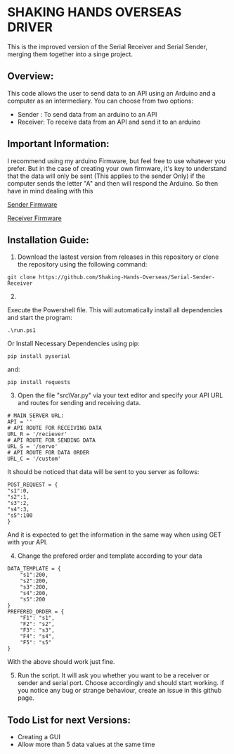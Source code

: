 # SHAKING HANDS OVERSEAS DRIVER
This is the improved version of the Serial Receiver and Serial Sender, merging them together into a singe project.

## Overview:
This code allows the user to send data to an API using an Arduino and a computer as an intermediary.
You can choose from two options:

- Sender : To send data from an arduino to an API
- Receiver: To receive data from an API and send it to an arduino
## Important Information:
I recommend using my arduino Firmware, but feel free to use whatever you prefer. But in the case of creating your own firmware, it's key to understand that the data will only be sent (This applies to the sender Only) if the computer sends the letter "A" and then will respond the Arduino. So then have in mind dealing with this

[Sender Firmware](https://github.com/Shaking-Hands-Overseas/Arduino-Glove-Firmware) <p></p>
[Receiver Firmware](https://github.com/Shaking-Hands-Overseas/Arduino-Hand-Firmware)

## Installation Guide:
1. Download the lastest version from releases in this repository or clone the repository using the following command:
```
git clone https://github.com/Shaking-Hands-Overseas/Serial-Sender-Receiver
```
2. 
Execute the Powershell file. This will automatically install all dependencies and start the program:
```
.\run.ps1
```
Or Install Necessary Dependencies using pip:
```
pip install pyserial
```
and:
```
pip install requests
```
3. Open the file "src\Var.py" via your text editor and specify your API URL and routes for sending and receiving data. 
```
# MAIN SERVER URL: 
API = ''
# API ROUTE FOR RECEIVING DATA
URL_R = '/reciever'
# API ROUTE FOR SENDING DATA
URL_S = '/servo'
# API ROUTE FOR DATA ORDER
URL_C = '/custom'
```
It should be noticed that data will be sent to you server as follows:
```
POST_REQUEST = {
"s1":0,
"s2":1,
"s3":2,
"s4":3,
"s5":100
}
```
And it is expected to get the information in the same way when using GET with your API.

4. Change the prefered order and template according to your data
```
DATA_TEMPLATE = {
    "s1":200,
    "s2":200,
    "s3":200,
    "s4":200,
    "s5":200
}
PREFERED_ORDER = {
    "F1": "s1",
    "F2": "s2",
    "F3": "s3",
    "F4": "s4",
    "F5": "s5"
}
```

With the above should work just fine.

5. Run the script. It will ask you whether you want to be a receiver or sender and serial port. Choose accordingly and should start working. if you notice any bug or strange behaviour, create an issue in this github page. 
## Todo List for next Versions:
- Creating a GUI
- Allow more than 5 data values at the same time
